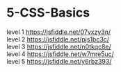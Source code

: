 # 5-CSS-Basics

level 1	https://jsfiddle.net/07vxzy3n/   
level 2	https://jsfiddle.net/pjs1bc3c/  
level 3	https://jsfiddle.net/n0tkqc8e/  
level 4	https://jsfiddle.net/w7mre5uc/  
level 5	https://jsfiddle.net/y6rbz393/  
